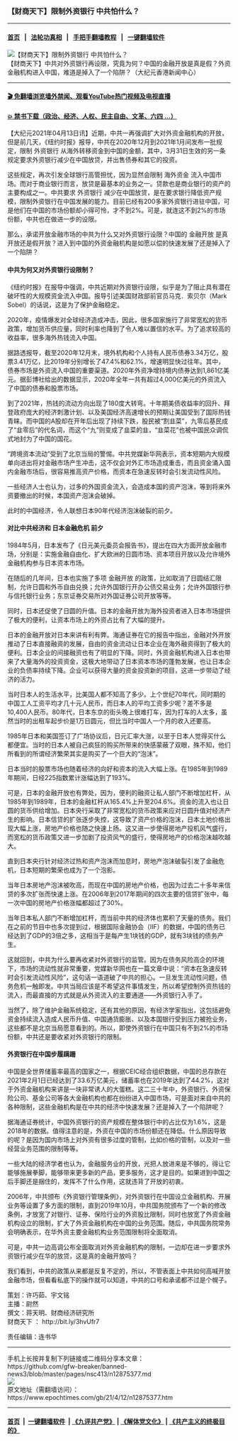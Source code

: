 ### 【财商天下】限制外资银行 中共怕什么？
------------------------

#### [首页](https://github.com/gfw-breaker/banned-news3/blob/master/README.md) &nbsp;&nbsp;|&nbsp;&nbsp; [法轮功真相](https://github.com/begood0513/basic/blob/master/README.md)  &nbsp;&nbsp;|&nbsp;&nbsp; [手把手翻墙教程](https://github.com/gfw-breaker/guides/wiki)  &nbsp;&nbsp;|&nbsp;&nbsp; [一键翻墙软件](https://github.com/gfw-breaker/nogfw/blob/master/README.md)  



<div><img alt="【财商天下】限制外资银行 中共怕什么？" class="attachment-djy_600_400 size-djy_600_400 wp-post-image" src="https://i.epochtimes.com/assets/uploads/2021/04/id12875378-0412_1200x800-600x400.jpg"/>
<div class="caption">
 【财商天下】中共对外资银行再设限，究竟为何？中国的金融开放是真是假？外资金融机构进入中国，难道是掉入了一个陷阱？（大纪元香港新闻中心）
</div></div><hr/>

#### [ 🎬  免翻墙浏览墙外禁闻、观看YouTube热门视频及电视直播](https://github.com/gfw-breaker/HelloWorld)

#### [ 💥  禁书下载（政治、经济、人权、民主自由、文革、六四 ...）](https://github.com/gfw-breaker/books/blob/master/README.md)

<div><p>
 【大纪元2021年04月13日讯】近期，中共一再强调扩大对外资金融机构的开放，但是前几天，《纽约时报》报导，中共在2020年12月到2021年1月间发布一批规定，限制
 <ok href="https://www.epochtimes.com/gb/tag/%E5%A4%96%E8%B5%84%E9%93%B6%E8%A1%8C.html">
  外资银行
 </ok>
 从海外转移资金到中国的金额，其中，3月31日生效的另一条规定要求外资银行减少在中国放贷，并出售债券和其它的投资。
</p>
<p>
 这些规定，再次引发全球银行高管担忧，因为显然会限制
 <ok href="https://www.epochtimes.com/gb/tag/%E6%B5%B7%E5%A4%96%E8%B5%84%E9%87%91.html">
  海外资金
 </ok>
 流入中国市场。而对于商业银行而言，放贷是最基本的业务之一。贷款也是商业银行的资产的主要构成之一。中共要求
 <ok href="https://www.epochtimes.com/gb/tag/%E5%A4%96%E8%B5%84%E9%93%B6%E8%A1%8C.html">
  外资银行
 </ok>
 减少在中国放贷，是在要求银行降低资产规模，限制外资银行在中国发展的能力。目前已经有200多家外资银行进驻中国，可是他们在中国的市场份额却小得可怜，才不到2%。可是，就连这不到2%的市场份额，中共也在做进一步的设限。
</p>
<p>
 那么，承诺开放金融市场的中共为什么又对外资银行设限？中国的
 <ok href="https://www.epochtimes.com/gb/tag/%E9%87%91%E8%9E%8D%E5%BC%80%E6%94%BE.html">
  金融开放
 </ok>
 是真开放还是假开放？进入到中国的外资金融机构是如愿以偿的快速发展了还是掉入了一个陷阱？
</p>
<p>
</p>
<h4>
 中共为何又对外资银行设限制？
</h4>
<p>
 《纽约时报》在报导中强调，中共近期对外资银行设限，似乎是为了阻止具有潜在破坏性的大规模资金流入中国。报导引述美国财政部前官员马克．索贝尔（Mark Sobel）的话说，这是为了保护金融稳定。
</p>
<p>
 2020年，疫情爆发对全球经济造成冲击，因此，很多国家施行了非常宽松的货币政策，增加货币供应量，同时利率也降到了令人难以置信的水平。为了追求较高的收益率，很多海外热钱流入中国。
</p>
<p>
 据路透报导，截至2020年12月末，境外机构和个人持有人民币债券3.34万亿，股票3.41万亿，比2019年分别增长了47.4%和62.1%，增速明显快过往年。其中，债券市场是外资流入中国的重要渠道。2020年外资净增持境内债券达到1,861亿美元。据彭博社给出的数据显示，2020年全年一共有超过4,000亿美元的外资流入了中国的债券和股票市场。
</p>
<p>
 到了2021年，热钱的流动方向出现了180度大转弯。十年期美债收益率的回升、拜登政府庞大的经济刺激计划、以及美国经济高速增长的预期让美国受到了国际热钱青睐。而中国的A股却在开年后出现了持续下跌，股民被“割韭菜”，九零后基民成了“韭零后”的代名词，而这个“九”则变成了韭菜的韭，“韭菜花”也被中国民众调侃式地封为了中国的国花。
</p>
<p>
 “跨境资本流动”受到了北京当局的警惕。中共党媒新华网表示，资本短期内大规模单向进出将对金融市场产生冲击，这不仅会对外汇市场造成重击，而且资金涌入国内金融市场后，很容易推高资产价格，而资本在急速反转时会引发流动性风险。
</p>
<p>
 一些经济人士也认为，过多的外国资金流入，会造成本国的资产泡沫，等到将来外资要撤出的时候，本国资产泡沫会破掉。
</p>
<p>
 此时的中国经济，令人联想日本90年代经济泡沫破裂的前夕。
</p>
<h4>
 对比中共经济和
 <ok href="https://www.epochtimes.com/gb/tag/%E6%97%A5%E6%9C%AC%E9%87%91%E8%9E%8D%E5%8D%B1%E6%9C%BA.html">
  日本金融危机
 </ok>
 前夕
</h4>
<p>
 1984年5月，日本发布了《日元美元委员会报告书》，提出在四大方面开放金融市场，分别是：实施金融自由化、扩大欧洲的日圆市场、资本项目开放以及允许境外金融机构参与日本资本市场。
</p>
<p>
 在随后的几年间，日本也实施了多项
 <ok href="https://www.epochtimes.com/gb/tag/%E9%87%91%E8%9E%8D%E5%BC%80%E6%94%BE.html">
  金融开放
 </ok>
 的政策，比如取消了日圆结汇限制，允许日圆和外币自由兑换；允许外国银行开办公债交易业务；允许外国银行参与信托银行业务；东京证券交易所对外国证券公司开放等等。
</p>
<p>
 同时，日本还促使了日圆的升值。日本的金融开放为海外投资者进入日本市场提供了极大的便利，让资本市场上的外资占比有了大幅的提升。
</p>
<p>
 日本的金融开放对日本来讲有利有弊。海通证券在它的报告中指出，金融对外开放推动了日本直接融资的发展，自由的资金流动让日本企业在海外融资得到了极大的便利。日本企业的间接融资也有了明显的下降。同时，外资金融机构进入日本也带来了大量海外的投资资金，这极大地带动了日本资本市场的蓬勃发展，也让日本企业的负债率持续下降。企业可以获得大量的资金投资新的项目，这进一步带动了经济的活力。
</p>
<p>
 当时日本人的生活水平，比美国人都不知高了多少。上个世纪70年代，同时期的中国工人工资平均才几十元人民币，而日本人的平均工资多少呢？差不多是10,400人民币。80年代，日本东京的街头晚上很难打车，因为打车的人太多，虽然当时的出租车起步价是1万日圆元，但比当时中国人一个月的收入还要高。
</p>
<p>
 1985年日本和美国签订了广场协议后，日元汇率大涨，以至于日本人觉得买什么都便宜。当时的日本人被自己疯狂的购买所带来的快感蒙蔽了双眼，殊不知，他们所看到的所谓经济繁荣其实是购买了一个巨大的“泡沫”。
</p>
<p>
 日本当时的股票市场也随着经济的向好和资本的流入大幅上涨。在1985年到1989年期间，日经225指数累计涨幅达到了193%。
</p>
<p>
 可是，日本的金融开放也有弊处，因为，便利的融资让私人部门不断增加杠杆，从1985年到1989年，日本的金融杠杆从165.4%上升至204.6%。资金的流入也让日圆的货币供给增加。日本央行采取了非常宽松的货币政策来应对日圆升值对经济产生的影响。日本信贷的扩张逐步失控，这导致了资产价格的泡沫，日本土地价格出现大幅上涨，房地产价格也随之快速上扬。这又进一步使得房地产投机风气盛行，而宽松的货币政策又进一步加剧了投资风气的盛行，使得房地产的价格泡沫越吹越大。
</p>
<p>
 直到日本央行针对经济过热和资产泡沫而加息时，房地产泡沫破裂引发了金融危机，日本短期的繁荣也成为了一个泡影。
</p>
<p>
 当年日本房地产泡沫被吹高，而现在中国的房地产价格，也因为过去二十多年来信贷的多次扩张而快速上涨。在2006年到2017年期间的四次主要的信贷扩张中，每一次中国的房地产价格涨幅都超过了30%。
</p>
<p>
 当年日本私人部门不断增加杠杆，而当前中共的经济体也累积了天量的债务。我们在之前的节目中也多次提到过，根据国际金融协会（IIF）的数据，中国的债务已经达到了GDP的3倍之多，这相当于是每产生1块钱的GDP，就有3块钱的债务产生。
</p>
<p>
 这就回到，中共为什么要再收紧对外资银行的监管。因为在债务风险高企的环境下，市场的流动性就非常重要，党媒新华网也在一篇文章中说：“资本在急速反转时会引发流动性风险”，这句话一语道破了中共的担心。一旦发生流动性问题，债务危机一触即发。中共当局应该是不希望这件事情发生，所以希望控制外资热钱的流入，而最直接的方式就是从外资流入的主要通道——外资银行入手了。
</p>
<p>
 当然了，除了维护金融系统稳定，还有其他的原因，有经济学家指出，这包括避免资金持续流入造成人民币升值、中国通货膨胀、以及本国银行受到压力被抢业务，这些都不是北京当局愿意看到的。所以，即使外资银行在中国只有不到2%的市场份额，中共还是要收紧对外资银行的限制。
</p>
<h4>
 外资银行在中国步履蹒跚
</h4>
<p>
 中国是全世界储蓄率最高的国家之一，根据CEIC经合组织数据，中国的总存款在2021年2月1日已经达到了33.6万亿美元，储蓄率也在2019年达到了44.2%，这对于外资金融机构来讲是一块非常诱人的大蛋糕。这二三十年中，外资银行、外资保险公司、基金公司等各大金融机构也都在纷纷进入中国市场，可是面对来自中共的各种限制，这些金融机构是在中共的经济中快速发展？还是掉入了一个陷阱呢？
</p>
<p>
 据海通证券统计，中国外资银行的资产规模在整体银行中的占比仅为1.6%，这是2018年的数据。值得注意的是，外资在中国的市场份额还在降低。什么原因导致的呢？是因为国内市场上对外资有很多过度的管制，比如价格的管制，以及对一些经营业务范围的限制等等。
</p>
<p>
 一些大陆的经济学者也认为，金融服务业的开放，光把人放进来是不够的，得让它能够施展拳脚，能够带来更多新的产品，更多服务，这才是目的。如果进到中国之后手脚还是捆住的，发挥不了什么作用，这就违背了开放的初衷。
</p>
<p>
 2006年，中共颁布《外资银行管理条例》，对外资银行在中国设立金融机构、开展业务等设置了多方面的限制，直到2019年10月，中共国务院颁布了一个新的修改条例，才放宽了对银行、证券、保险行业的外资股比限制，同时也放宽了外资金融机构设立的限制，扩大了外资金融机构在中国的业务范围。随后，中共国务院常务会明确表示，在华外资主要金融机构业务范围限制将全面取消。
</p>
<p>
 可是，中共一边高调公布全面取消对外资金融机构的限制，一边却在进一步要求外资银行减少在华的放贷，这是真的金融开放吗？
</p>
<p>
 我们看到，中共的政策从来都是反复不定的，所以，不管表面上中共如何高喊开放金融市场，但看看私底下的操作就可以知道，中共的口号和承诺都不过是个幌子。
</p>
<p>
 策划：许巧茹、宇文铭
 <br/>
 主播：尉然
 <br/>
 撰文：蒋天明、财商经济研究所
 <br/>
 <ok href="https://www.epochtimes.com/gb/tag/%E8%B4%A2%E5%95%86%E5%A4%A9%E4%B8%8B.html">
  财商天下
 </ok>
 ：
 <ok href="http://bit.ly/3hvUfr7">
  http://bit.ly/3hvUfr7
 </ok>
</p>
<p>
 责任编辑：连书华
</p>
</div>
<hr/>
手机上长按并复制下列链接或二维码分享本文章：<br/>
https://github.com/gfw-breaker/banned-news3/blob/master/pages/nsc413/n12875377.md <br/>
<a href='https://github.com/gfw-breaker/banned-news3/blob/master/pages/nsc413/n12875377.md'><img src='https://github.com/gfw-breaker/banned-news3/blob/master/pages/nsc413/n12875377.md.png'/></a> <br/>
原文地址（需翻墙访问）：https://www.epochtimes.com/gb/21/4/12/n12875377.htm


------------------------
#### [首页](https://github.com/gfw-breaker/banned-news3/blob/master/README.md) &nbsp;|&nbsp; [一键翻墙软件](https://github.com/gfw-breaker/nogfw/blob/master/README.md) &nbsp;| [《九评共产党》](https://github.com/gfw-breaker/9ping.md/blob/master/README.md#九评之一评共产党是什么) | [《解体党文化》](https://github.com/gfw-breaker/jtdwh.md/blob/master/README.md) | [《共产主义的终极目的》](https://github.com/gfw-breaker/gczydzjmd.md/blob/master/README.md)


<img src='http://gfw-breaker.win/banned-news3/pages/nsc413/n12875377.md' width='0px' height='0px'/>